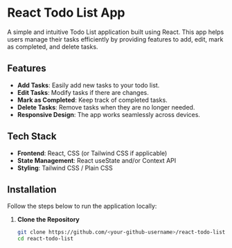 # React Todo List App

A simple and intuitive Todo List application built using React. This app helps users manage their tasks efficiently by providing features to add, edit, mark as completed, and delete tasks.

## Features

- **Add Tasks**: Easily add new tasks to your todo list.
- **Edit Tasks**: Modify tasks if there are changes.
- **Mark as Completed**: Keep track of completed tasks.
- **Delete Tasks**: Remove tasks when they are no longer needed.
- **Responsive Design**: The app works seamlessly across devices.

## Tech Stack

- **Frontend**: React, CSS (or Tailwind CSS if applicable)
- **State Management**: React useState and/or Context API
- **Styling**: Tailwind CSS / Plain CSS

## Installation

Follow the steps below to run the application locally:

1. **Clone the Repository**
   ```bash
   git clone https://github.com/<your-github-username>/react-todo-list.git
   cd react-todo-list
